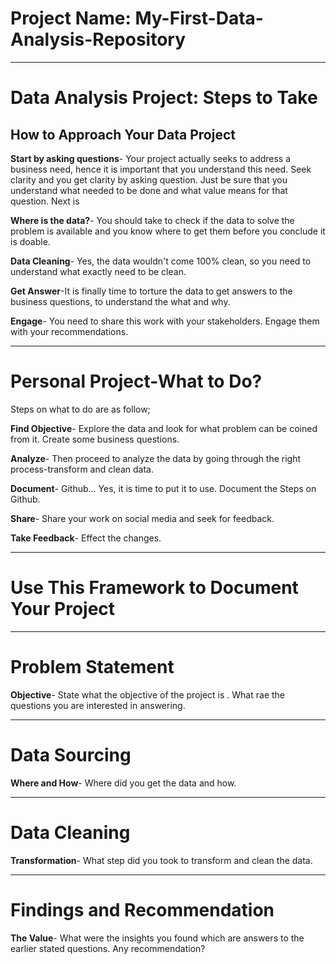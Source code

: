 # Project Name: My-First-Data-Analysis-Repository

-----
# Data Analysis Project: Steps to Take 

## How to Approach Your Data Project

**Start by asking questions**- Your project actually seeks to address a business need, hence it is important that you understand this need. Seek clarity and you get clarity by asking question. Just be sure that you understand what needed to be done and what value means for that question. Next is

**Where is the data?**- You should take to check if the data to solve the problem is available and you know where to get them before you conclude it is doable.

**Data Cleaning**- Yes, the data wouldn't come 100% clean, so you need to understand what exactly need to be clean.

**Get Answer**-It is finally time to torture the data to get answers to the business questions, to understand the what and why.

**Engage**- You need to share this work with your stakeholders. Engage them with your recommendations.

-----
# Personal Project-What to Do?

Steps on what to do are as follow;

**Find Objective**- Explore the data and look for what problem can be coined from it. Create some business questions.

**Analyze**- Then proceed to analyze the data by going through the right process-transform and clean data.

**Document**- Github... Yes, it is time to put it to use. Document the Steps on Github.

**Share**- Share your work on social media and seek for feedback.

**Take Feedback**- Effect the changes.

-----
# Use This Framework to Document Your Project

-----
# Problem Statement

**Objective**- State what the objective of the project is . What rae the questions you are interested in answering.

-----
# Data Sourcing

**Where and How**- Where did you get the data and how.

-----
# Data Cleaning

**Transformation**- What step did you took to transform and clean the data.

-----
# Findings and Recommendation

**The Value**- What were the insights you found which are answers to the earlier stated questions. Any recommendation?
